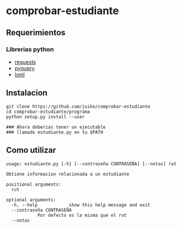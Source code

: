 comprobar-estudiante
==================

Requerimientos
---------------------
### Librerias python
* [requests](http://docs.python-requests.org/en/latest/)
* [pyquery](https://github.com/gawel/pyquery)
* [lxml](http://lxml.de/)

Instalacion
---------------

```
git clone https://github.com/juiko/comprobar-estudiante
cd comprobar-estudiante/programa
python setup.py install --user

### Ahora deberias tener un ejecutable
### llamado estudiante.py en tu $PATH
```

Como utilizar
------------------

```
usage: estudiante.py [-h] [--contraseña CONTRASEÑA] [--notas] rut

Obtiene informacion relacionada a un estudiante

positional arguments:
  rut

optional arguments:
  -h, --help            show this help message and exit
  --contraseña CONTRASEÑA
			Por defecto es la misma que el rut
  --notas
```